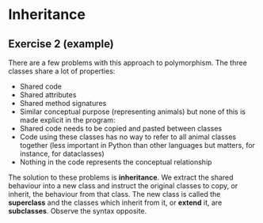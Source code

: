 # Inheritance

## Exercise 2 (example)

There are a few problems with this approach to polymorphism. The three classes share a lot of properties:
- Shared code
- Shared attributes
- Shared method signatures
- Similar conceptual purpose (representing animals)
but none of this is made explicit in the program:
- Shared code needs to be copied and pasted between classes
- Code using these classes has no way to refer to all animal classes together (less important in Python than other
  languages but matters, for instance, for dataclasses)
- Nothing in the code represents the conceptual relationship

The solution to these problems is **inheritance**. We extract the shared behaviour into a new class and instruct the
original classes to copy, or inherit, the behaviour from that class. The new class is called the **superclass** and the
classes which inherit from it, or **extend** it, are **subclasses**. Observe the syntax opposite.
